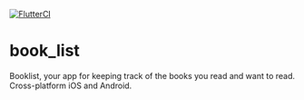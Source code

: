 [![FlutterCI](https://github.com/CiucurDaniel/BookList/actions/workflows/flutter-ci.yml/badge.svg)](https://github.com/CiucurDaniel/BookList/actions/workflows/flutter-ci.yml)

# book_list

Booklist, your app for keeping track of the books you read and want to read. Cross-platform iOS and Android.


